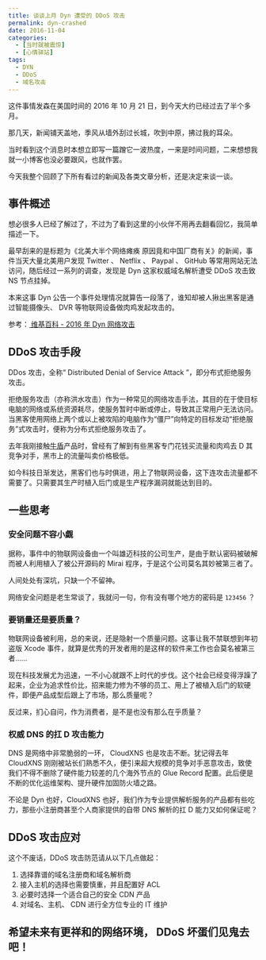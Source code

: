 ```yaml
---
title: 谈谈上月 Dyn 遭受的 DDoS 攻击
permalink: dyn-crashed
date: 2016-11-04
categories:
  - [当时就被震惊]
  - [心情驿站]
tags:
  - DYN
  - DDoS
  - 域名攻击
---
```


这件事情发森在美国时间的 2016 年 10 月 21 日，到今天大约已经过去了半个多月。

那几天，新闻铺天盖地，季风从墙外刮过长城，吹到中原，拂过我的耳朵。

当时看到这个消息时本想立即写一篇蹭它一波热度，一来是时间问题，二来想想我就一小博客也没必要跟风，也就作罢。

今天我整个回顾了下所有看过的新闻及各类文章分析，还是决定来谈一谈。

<!--more-->

## 事件概述

想必很多人已经了解过了，不过为了看到这里的小伙伴不用再去翻看回忆，我简单描述一下。

最早刮来的是标题为《北美大半个网络瘫痪 原因竟和中国厂商有关》的新闻，事件当天大量北美用户发现 Twitter 、 Netflix 、 Paypal 、 GitHub 等常用网站无法访问，随后经过一系列的调查，发现是 Dyn 这家权威域名解析遭受 DDoS 攻击致 NS 节点挂掉。

本来这事 Dyn 公告一个事件处理情况就算告一段落了，谁知却被人揪出黑客是通过智能摄像头、 DVR 等物联网设备做肉鸡发起攻击的。

参考：[ 维基百科 -  2016 年 Dyn 网络攻击 ](https://zh.wikipedia.org/wiki/2016年Dyn网络攻击)

## DDoS 攻击手段

DDos 攻击，全称“ Distributed Denial of Service Attack ”，即分布式拒绝服务攻击。

拒绝服务攻击（亦称洪水攻击）作为一种常见的网络攻击手法，其目的在于使目标电脑的网络或系统资源耗尽，使服务暂时中断或停止，导致其正常用户无法访问。当黑客使用网络上两个或以上被攻陷的电脑作为“僵尸”向特定的目标发动“拒绝服务”式攻击时，便称为分布式拒绝服务攻击了。

去年我刚接触[牛盾](https://www.newdefend.com/)产品时，曾经有了解到有些黑客专门花钱买流量和肉鸡去 D 其竞争对手，黑市上的流量叫卖价格极低。

如今科技日渐发达，黑客们也与时俱进，用上了物联网设备，这下连攻击流量都不需要了。只需要其生产时植入后门或是生产程序漏洞就能达到目的。

## 一些思考

### 安全问题不容小觑

据称，事件中的物联网设备由一个叫雄迈科技的公司生产，是由于默认密码被破解而被人利用植入了被公开源码的 Mirai 程序，于是这个公司莫名其妙被第三者了。

人间处处有深坑，只缺一个不留神。

网络安全问题是老生常谈了，我就问一句，你有没有哪个地方的密码是 `123456` ？

### 要销量还是要质量？

物联网设备被利用，总的来说，还是隐射一个质量问题。这事让我不禁联想到年初盗版 Xcode 事件，就算是优秀的开发者用的是这样的软件来工作也会莫名被第三者……

现在科技发展尤为迅速，一不小心就跟不上时代的步伐。这个社会已经变得浮躁了起来，企业为追求性价比，招来能力修为不够的员工、用上了被植入后门的软硬件，即便产品成型后跟上了市场，那么质量呢？

反过来，扪心自问，作为消费者，是不是也没有那么在乎质量？

### 权威 DNS 的扛 D 攻击能力

DNS 是网络中非常脆弱的一环， CloudXNS 也是攻击不断。犹记得去年 CloudXNS 刚刚被站长们熟悉不久，便引来超大规模的竞争对手恶意攻击，致使我们不得不删除了硬件能力较差的几个海外节点的 Glue Record 配置。此后便是不断的优化运维架构、提升硬件加固防火墙之路。

不论是 Dyn 也好，CloudXNS 也好，我们作为专业提供解析服务的产品都有些吃力，那些小注册商甚至个人商家提供的自带 DNS 解析的扛 D 能力又如何保证呢？

## DDoS 攻击应对

这个不废话，DDoS 攻击防范请从以下几点做起：

1. 选择靠谱的域名注册商和域名解析商
2. 接入主机的选择也需要慎重，并且配置好 ACL
3. 必要时选择一个适合自己的安全 CDN 产品
4. 对域名、主机、 CDN 进行全方位专业的 IT 维护

## 希望未来有更祥和的网络环境， DDoS 坏蛋们见鬼去吧！